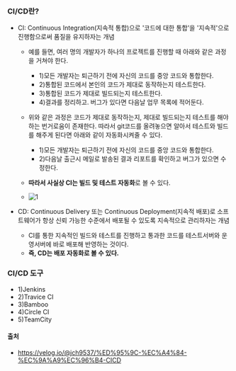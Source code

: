 ### CI/CD란?
- CI: Continuous Integration(지속적 통합)으로 '코드에 대한 통합'을 '지속적'으로 진행함으로써 품질을 유지하자는 개념
    - 예를 들면, 여러 명의 개발자가 하나의 프로젝트를 진행할 때 아래와 같은 과정을 거쳐야 한다.
        - 1)모든 개발자는 퇴근하기 전에 자신의 코드를 중앙 코드와 통합한다.
        - 2)통합된 코드에서 본인의 코드가 제대로 동작하는지 테스트한다.
        - 3)통합된 코드가 제대로 빌드되는지 테스트한다.
        - 4)결과를 정리하고. 버그가 있다면 다음날 업무 목록에 적어둔다.

    - 위와 같은 과정은 코드가 제대로 동작하는지, 제대로 빌드되는지 테스트를 해야하는 번거로움이 존재한다. 따라서 git코드를 올려놓으면 알아서 테스트와 빌드를 해주게 된다면 아래와 같이 자동화시켜줄 수 있다.
        - 1)모든 개발자는 퇴근하기 전에 자신의 코드를 중앙 코드와 통합한다.
        - 2)다음날 출근시 메일로 발송된 결과 리포트를 확인하고 버그가 있으면 수정한다.
    - <b>따라서 사실상 CI는 빌드 및 테스트 자동화</b>로 볼 수 있다.<br>
    - ![1](https://user-images.githubusercontent.com/44339530/120133429-24a0a700-c207-11eb-85b8-b305962c285f.png)<br>

- CD: Continuous Delivery 또는 Continuous Deployment(지속적 배포)로 소프트웨어가 항상 신뢰 가능한 수준에서 배포될 수 있도록 지속적으로 관리하자는 개념
    - CI를 통한 지속적인 빌드와 테스트를 진행하고 통과한 코드를 테스트서버와 운영서버에 바로 배포해 반영하는 것이다.
    - <b>즉, CD는 배포 자동화로 볼 수 있다.</b>

### CI/CD 도구
- 1)Jenkins
- 2)Travice CI
- 3)Bamboo
- 4)Circle CI
- 5)TeamCity

#### 출처
- https://velog.io/@jch9537/%ED%95%9C-%EC%A4%84-%EC%9A%A9%EC%96%B4-CICD